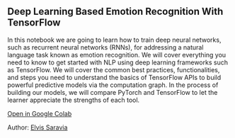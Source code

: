 ## Deep Learning Based Emotion Recognition With TensorFlow
In this notebook we are going to learn how to train deep neural networks, such as recurrent neural networks (RNNs), for addressing a natural language task known as emotion recognition. We will cover everything you need to know to get started with NLP using deep learning frameworks such as TensorFlow. We will cover the common best practices, functionalities, and steps you need to understand the basics of TensorFlow APIs to build powerful predictive models via the computation graph. In the process of building our models, we will compare PyTorch and TensorFlow to let the learner appreciate the strengths of each tool.

[Open in Google Colab](https://colab.research.google.com/drive/14I-31WuynLg1B0RQHWwwRgBmqTlDgkwV)

Author: [Elvis Saravia](https://twitter.com/omarsar0)
